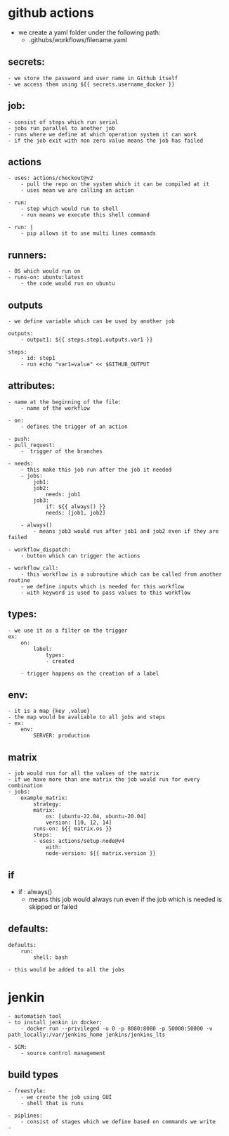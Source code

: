 # github actions 
- we create a yaml folder under the following path:
    - .githubs/workflows/filename.yaml 

## secrets:
    - we store the password and user name in Github itself 
    - we access them using ${{ secrets.username_docker }}

## job:
    - consist of steps which run serial 
    - jobs run parallel to another job 
    - runs where we define at which operation system it can work 
    - if the job exit with non zero value means the job has failed 

## actions
    - uses: actions/checkout@v2
        - pull the repo on the system which it can be compiled at it 
        - uses mean we are calling an action 

    - run:
        - step which would run to shell  
        - run means we execute this shell command

    - run: |
        - pip allows it to use multi lines commands 

## runners:
    - OS which would run on 
    - runs-on: ubuntu:latest 
        - the code would run on ubuntu  

## outputs  
    - we define variable which can be used by another job 

    outputs:
        - output1: ${{ steps.step1.outputs.var1 }}
    
    steps:
        - id: step1
        - run echo "var1=value" << $GITHUB_OUTPUT


## attributes:
    - name at the beginning of the file:
        - name of the workflow

    - on:
        - defines the trigger of an action 

    - push:
    - pull_request:
        -  trigger of the branches 

    - needs:
        - this make this job run after the job it needed 
        - jobs:
            job1:
            job2:
                needs: job1
            job3:
                if: ${{ always() }}
                needs: [job1, job2]
        
        - always()
            - means job3 would run after job1 and job2 even if they are failed

    - workflow_dispatch:
        - button which can trigger the actions 

    - workflow_call:
        - this workflow is a subroutine which can be called from another routine
        - we define inputs which is needed for this workflow 
        - with keyword is used to pass values to this workflow 


## types:
    - we use it as a filter on the trigger 
    ex:
        on:
            label:
                types:
                - created

        - trigger happens on the creation of a label 

## env:
    - it is a map {key ,value}
    - the map would be avaliable to all jobs and steps 
    - ex:
        env:
            SERVER: production 

## matrix 
    - job would run for all the values of the matrix 
    - if we have more than one matrix the job would run for every combination
    - jobs:
        example_matrix:
            strategy:
            matrix:
                os: [ubuntu-22.04, ubuntu-20.04]
                version: [10, 12, 14]
            runs-on: ${{ matrix.os }}
            steps:
            - uses: actions/setup-node@v4
                with:
                node-version: ${{ matrix.version }}

## if
- if : always()
    - means this job would always run even if the job which is needed is skipped or failed  


## defaults:
    defaults:
        run:
            shell: bash 

    - this would be added to all the jobs 

# jenkin
    - automation tool 
    - to install jenkin in docker:
        - docker run --privileged -u 0 -p 8080:8080 -p 50000:50000 -v path_locally:/var/jenkins_home jenkins/jenkins_lts

    - SCM:
        - source control management 

## build types 
    - freestyle:
        - we create the job using GUI
        - shell that is runs 

    - piplines:
        - consist of stages which we define based on commands we write  
    - 